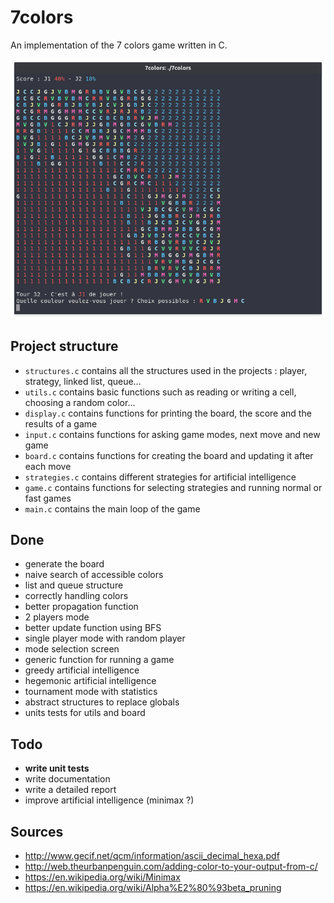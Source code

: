 # 7colors
An implementation of the 7 colors game written in C.

![Preview](preview.png)

## Project structure
* `structures.c` contains all the structures used in the projects : player, strategy, linked list, queue...
* `utils.c` contains basic functions such as reading or writing a cell, choosing a random color...
* `display.c` contains functions for printing the board, the score and the results of a game
* `input.c` contains functions for asking game modes, next move and new game
* `board.c` contains functions for creating the board and updating it after each move
* `strategies.c` contains different strategies for artificial intelligence
* `game.c` contains functions for selecting strategies and running normal or fast games
* `main.c` contains the main loop of the game

## Done
* generate the board
* naive search of accessible colors
* list and queue structure
* correctly handling colors
* better propagation function
* 2 players mode
* better update function using BFS
* single player mode with random player
* mode selection screen
* generic function for running a game
* greedy artificial intelligence
* hegemonic artificial intelligence
* tournament mode with statistics
* abstract structures to replace globals
* units tests for utils and board

## Todo
* __write unit tests__
* write documentation
* write a detailed report
* improve artificial intelligence (minimax ?)

## Sources
* http://www.gecif.net/qcm/information/ascii_decimal_hexa.pdf
* http://web.theurbanpenguin.com/adding-color-to-your-output-from-c/
* https://en.wikipedia.org/wiki/Minimax
* https://en.wikipedia.org/wiki/Alpha%E2%80%93beta_pruning
